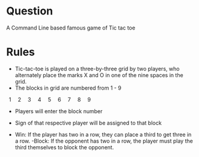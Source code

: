 # Question 
A Command Line based famous game of Tic tac toe

# Rules
- Tic-tac-toe is played on a three-by-three grid by two players, who alternately place the marks X and O in one of the nine spaces in the grid.
- The blocks in grid are numbered from 1 - 9

 1 	 2 	 3 
 4 	 5 	 6 
 7 	 8 	 9 

- Players will enter the block number 
- Sign of that respective player will be assigned to that block

- Win: If the player has two in a row, they can place a third to get three in a row.
 -Block: If the opponent has two in a row, the player must play the third themselves to block the opponent.